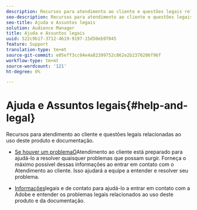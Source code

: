 ```yaml
---
description: Recursos para atendimento ao cliente e questões legais relacionadas ao uso deste produto e documentação.
seo-description: Recursos para atendimento ao cliente e questões legais relacionadas ao uso deste produto e documentação.
seo-title: Ajuda e Assuntos legais
solution: Audience Manager
title: Ajuda e Assuntos legais
uuid: 522c9b17-3712-4619-9197-15d50eb97045
feature: Support
translation-type: tm+mt
source-git-commit: e05eff3cc04e4a82399752c862e2b2370286f96f
workflow-type: tm+mt
source-wordcount: '121'
ht-degree: 0%

---
```



# Ajuda e Assuntos legais{#help-and-legal}

Recursos para atendimento ao cliente e questões legais relacionadas ao uso deste produto e documentação.

* [Se houver um problemaO](/help/using/help-legal/help-problem.md)Atendimento ao cliente está preparado para ajudá-lo a resolver quaisquer problemas que possam surgir. Forneça o máximo possível dessas informações ao entrar em contato com o Atendimento ao cliente. Isso ajudará a equipe a entender e resolver seu problema.


* [Informações](/help/using/help-legal/help-legal-contact.md)legais e de contato para ajudá-lo a entrar em contato com a Adobe e entender os problemas legais relacionados ao uso deste produto e da documentação.
